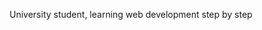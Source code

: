 University student, learning web development step by step
<!---
DragonVlx/DragonVlx is a ✨ special ✨ repository because its `README.md` (this file) appears on your GitHub profile.
You can click the Preview link to take a look at your changes.
--->
